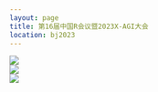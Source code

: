 ```yaml
---
layout: page
title: 第16届中国R会议暨2023X-AGI大会
location: bj2023
---
```


<div class="row">
  <div class="col-md-10 col-md-offset-1 text-center">
    <img src="{{ '/img/agenda_2023.png' | prepend: site.baseurl }}"  class="img-responsive" />
  </div>
<div class="row">
  <div class="col-md-10 col-md-offset-2 text-center">
    <img src="{{ '/img/agenda_2023-1.png' | prepend: site.baseurl }}"  class="img-responsive" />
  </div>
  
<div class="row">
  <div class="col-md-10 col-md-offset-2 text-center">
    <img src="{{ '/img/agenda_2023-2.png' | prepend: site.baseurl }}"  class="img-responsive" />
  </div>

